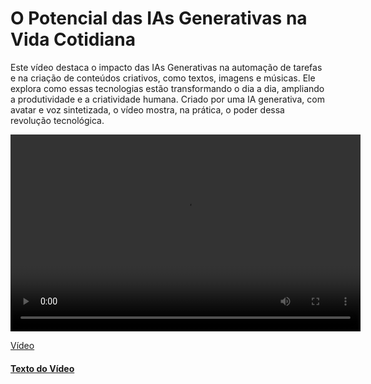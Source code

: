 # O Potencial das IAs Generativas na Vida Cotidiana

Este vídeo destaca o impacto das IAs Generativas na automação de tarefas e na criação de conteúdos criativos, como textos, imagens e músicas. Ele explora como essas tecnologias estão transformando o dia a dia, ampliando a produtividade e a criatividade humana. Criado por uma IA generativa, com avatar e voz sintetizada, o vídeo mostra, na prática, o poder dessa revolução tecnológica.

<video width="560" height="315" controls>
  <source src="IAGenerativa.mp4" type="video/mp4">  
</video>

<a href="https://g10van1.github.io/deepfake-video/">Vídeo</a>

#### [Texto do Vídeo](Texto.md)
